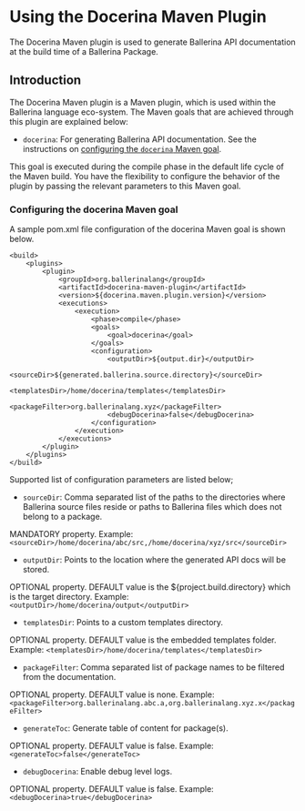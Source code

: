 # Using the Docerina Maven Plugin

The Docerina Maven plugin is used to generate Ballerina API documentation at the build time of a Ballerina Package.

## Introduction

The Docerina Maven plugin is a Maven plugin, which is used within the Ballerina language eco-system. The Maven goals that are achieved through this plugin are explained below:

* `docerina`: For generating Ballerina API documentation. See the instructions on [configuring the `docerina` Maven goal](#configuring-the-docerina-maven-goal). 

This goal is executed during the compile phase in the default life cycle of the Maven build. You have the flexibility to configure the behavior of the plugin by passing the relevant parameters to this Maven goal.

### Configuring the docerina Maven goal

A sample pom.xml file configuration of the docerina Maven goal is shown below.

   	<build>
    	<plugins>
        	<plugin>
                <groupId>org.ballerinalang</groupId>
                <artifactId>docerina-maven-plugin</artifactId>
                <version>${docerina.maven.plugin.version}</version>
                <executions>
                    <execution>
                        <phase>compile</phase>
                        <goals>
                            <goal>docerina</goal>
                        </goals>
                        <configuration>
                            <outputDir>${output.dir}</outputDir>
                            <sourceDir>${generated.ballerina.source.directory}</sourceDir>
                            <templatesDir>/home/docerina/templates</templatesDir>
                            <packageFilter>org.ballerinalang.xyz</packageFilter>
                            <debugDocerina>false</debugDocerina>
                        </configuration>
                    </execution>
                </executions>
            </plugin>
      	</plugins>
   	</build>
	  
Supported list of configuration parameters are listed below;

* `sourceDir`: Comma separated list of the paths to the directories where Ballerina source files reside or 
paths to Ballerina files which does not belong to a package.

 MANDATORY property.
 Example: `<sourceDir>/home/docerina/abc/src,/home/docerina/xyz/src</sourceDir>`
 
* `outputDir`: Points to the location where the generated API docs will be stored. 

 OPTIONAL property.
 DEFAULT value is the ${project.build.directory} which is the target directory.
 Example: `<outputDir>/home/docerina/output</outputDir>`

* `templatesDir`: Points to a custom templates directory.

 OPTIONAL property.
 DEFAULT value is the embedded templates folder.
 Example: `<templatesDir>/home/docerina/templates</templatesDir>`

* `packageFilter`: Comma separated list of package names to be filtered from the documentation.

 OPTIONAL property.
 DEFAULT value is none.
 Example: `<packageFilter>org.ballerinalang.abc.a,org.ballerinalang.xyz.x</packageFilter>`

* `generateToc`: Generate table of content for package(s).

 OPTIONAL property.
 DEFAULT value is false.
 Example: `<generateToc>false</generateToc>`

* `debugDocerina`: Enable debug level logs.

 OPTIONAL property.
 DEFAULT value is false.
 Example: `<debugDocerina>true</debugDocerina>`
